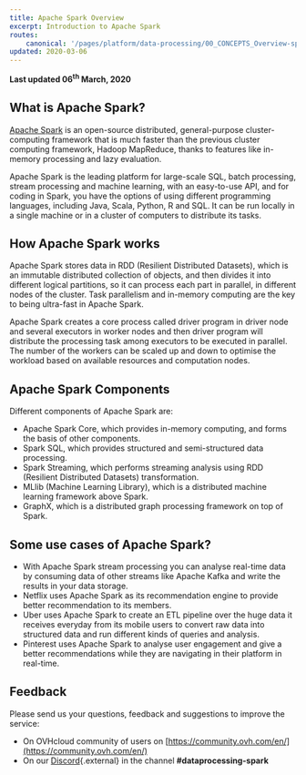 ```yaml
---
title: Apache Spark Overview
excerpt: Introduction to Apache Spark 
routes:
    canonical: '/pages/platform/data-processing/00_CONCEPTS_Overview-spark/'
updated: 2020-03-06
---
```


**Last updated 06<sup>th</sup> March, 2020**

## What is Apache Spark?

[Apache Spark](http://spark.apache.org/) is an open-source distributed, general-purpose cluster-computing framework that is much faster than the previous cluster computing framework, Hadoop MapReduce, thanks to features like in-memory processing and lazy evaluation. 

Apache Spark is the leading platform for large-scale SQL, batch processing, stream processing and machine learning, with an easy-to-use API, and for coding in Spark, you have the options of using different programming languages, including Java, Scala, Python, R and SQL. It can be run locally in a single machine or in a cluster of computers to distribute its tasks.

## How Apache Spark works

Apache Spark stores data in RDD (Resilient Distributed Datasets), which is an immutable distributed collection of objects, and then divides it into different logical partitions, so it can process each part in parallel, in different nodes of the cluster. Task parallelism and in-memory computing are the key to being ultra-fast in Apache Spark. 

Apache Spark creates a core process called driver program in driver node and several executors in worker nodes and then driver program will distribute the processing task among executors to be executed in parallel. The number of the workers can be scaled up and down to optimise the workload based on available resources and computation nodes. 

## Apache Spark Components

Different components of Apache Spark are:

- Apache Spark Core, which provides in-memory computing, and forms the basis of other components.
- Spark SQL, which provides structured and semi-structured data processing.
- Spark Streaming, which performs streaming analysis using RDD (Resilient Distributed Datasets) transformation.
- MLlib (Machine Learning Library), which is a distributed machine learning framework above Spark.
- GraphX, which is a distributed graph processing framework on top of Spark.

## Some use cases of Apache Spark?

- With Apache Spark stream processing you can analyse real-time data by consuming data of other streams like Apache Kafka and write the results in your data storage. 
- Netflix uses Apache Spark as its recommendation engine to provide better recommendation to its members. 
- Uber uses Apache Spark to create an ETL pipeline over the huge data it receives everyday from its mobile users to convert raw data into structured data and run different kinds of queries and analysis. 
- Pinterest uses Apache Spark to analyse user engagement and give a better recommendations while they are navigating in their platform in real-time. 

## Feedback

Please send us your questions, feedback and suggestions to improve the service: 

- On OVHcloud community of users on [https://community.ovh.com/en/](https://community.ovh.com/en/)
- On our [Discord](https://discord.gg/VVvZg8NCQM){.external} in the channel **#dataprocessing-spark**


